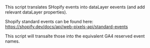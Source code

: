 This script translates SHopify events into dataLayer eevents (and add relevant dataLayer properties).

Shopify standard events can be found here: https://shopify.dev/docs/api/web-pixels-api/standard-events

This script will transalte those into the equivalent GA4 reserved event names.
